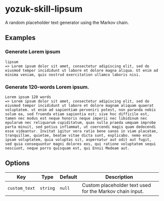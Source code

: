 # yozuk-skill-lipsum

A random placeholder text generator using the Markov chain.

## Examples

### Generate Lorem ipsum

```
lipsum
=> Lorem ipsum dolor sit amet, consectetur adipiscing elit, sed do eiusmod tempor incididunt ut labore et dolore magna aliqua. Ut enim ad minima veniam, quis nostrud exercitation ullamco laboris nisi.
```

### Generate 120-words Lorem ipsum.

```
Lorem ipsum 120 words
=> Lorem ipsum dolor sit amet, consectetur adipiscing elit, sed do eiusmod tempor incididunt ut labore et dolore magnam aliquam quaerat voluptatem. ut enim ad sapientiam perveniri potest, non paranda nobis solum ea, sed fruenda etiam sapientia est; sive hoc difficile est, tamen nec modus est neque honoris neque imperii nec libidinum nec epularum nec reliquarum cupiditatum, quas nulla praeda umquam improbe parta minuit, sed potius inflammat, ut coercendi magis quam dedocendi esse videantur. Invitat igitur vera ratio bene sanos in viam placatae, tranquillae, quietae, beatae vitae dicta sunt, explicabo. nemo enim ipsam voluptatem, quia voluptas sit, aspernatur aut odit aut fugit, sed quia consequuntur magni dolores eos, qui ratione voluptatem sequi nesciunt, neque porro quisquam est, qui Ennii Medeam aut.
```

## Options

| Key | Type | Default | Description |
| - | - | - | - |
| `custom_text` | `string` | `null` | Custom placeholder text used for the Markov chain input. |
